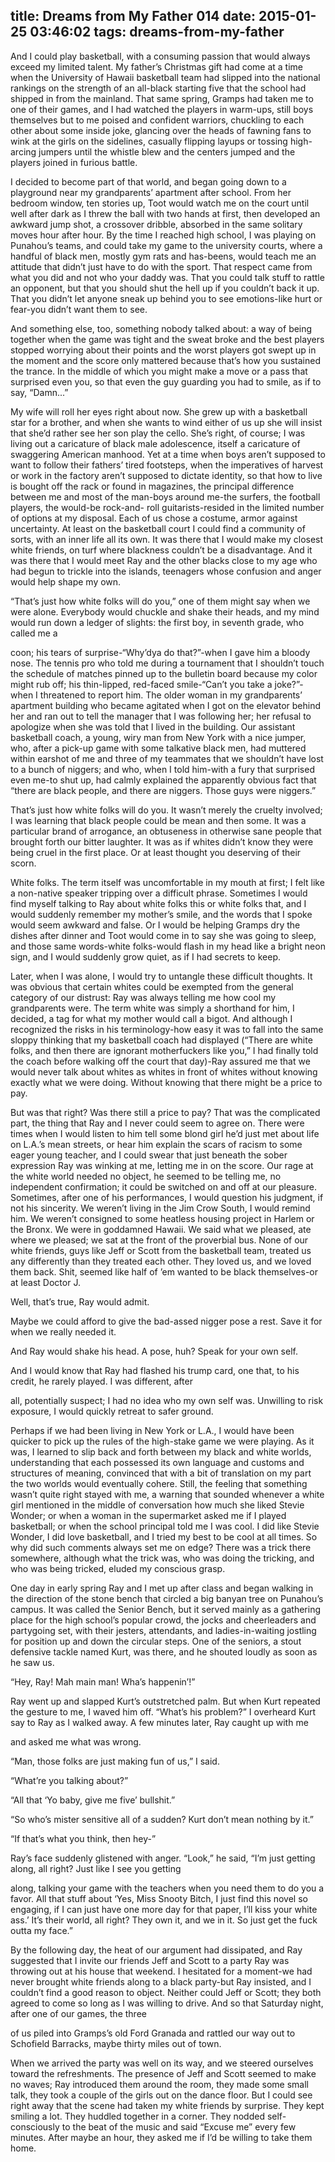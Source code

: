 title: Dreams from My Father 014
date: 2015-01-25 03:46:02
tags: dreams-from-my-father
---

And I could play basketball, with a consuming passion that would always exceed my limited talent. My father’s Christmas gift had come at a time when the University of Hawaii basketball team had slipped into the national rankings on the strength of an all-black starting five that the school had shipped in from the mainland. That same spring, Gramps had taken me to one of their games, and I had watched the players in warm-ups, still boys themselves but to me poised and confident warriors, chuckling to each other about some inside joke, glancing over the heads of fawning fans to wink at the girls on the sidelines, casually flipping layups or tossing high-arcing jumpers until the whistle blew and the centers jumped and the players joined in furious battle.

I decided to become part of that world, and began going down to a playground near my grandparents’ apartment after school. From her bedroom window, ten stories up, Toot would watch me on the court until well after dark as I threw the ball with two hands at first, then developed an awkward jump shot, a crossover dribble, absorbed in the same solitary moves hour after hour. By the time I reached high school, I was playing on Punahou’s teams, and could take my game to the university courts, where a handful of black men, mostly gym rats and has-beens, would teach me an attitude that didn’t just have to do with the sport. That respect came from what you did and not who your daddy was. That you could talk stuff to rattle an opponent, but that you should shut the hell up if you couldn’t back it up. That you didn’t let anyone sneak up behind you to see emotions-like hurt or fear-you didn’t want them to see.

And something else, too, something nobody talked about: a way of being together when the game was tight and the sweat broke and the best players stopped worrying about their points and the worst players got swept up in the moment and the score only mattered because that’s how you sustained the trance. In the middle of which you might make a move or a pass that surprised even you, so that even the guy guarding you had to smile, as if to say, “Damn...”

My wife will roll her eyes right about now. She grew up with a basketball star for a brother, and when she wants to wind either of us up she will insist that she’d rather see her son play the cello. She’s right, of course; I was living out a caricature of black male adolescence, itself a caricature of swaggering American manhood. Yet at a time when boys aren’t supposed to want to follow their fathers’ tired footsteps, when the imperatives of harvest or work in the factory aren’t supposed to dictate identity, so that how to live is bought off the rack or found in magazines, the principal difference between me and most of the man-boys around me-the surfers, the football players, the would-be rock-and- roll guitarists-resided in the limited number of options at my disposal. Each of us chose a costume, armor against uncertainty. At least on the basketball court I could find a community of sorts, with an inner life all its own. It was there that I would make my closest white friends, on turf where blackness couldn’t be a disadvantage. And it was there that I would meet Ray and the other blacks close to my age who had begun to trickle into the islands, teenagers whose confusion and anger would help shape my own.

“That’s just how white folks will do you,” one of them might say when we were alone. Everybody would chuckle and shake their heads, and my mind would run down a ledger of slights: the first boy, in seventh grade, who called me a

coon; his tears of surprise-“Why’dya do that?”-when I gave him a bloody nose. The tennis pro who told me during a tournament that I shouldn’t touch the schedule of matches pinned up to the bulletin board because my color might rub off; his thin-lipped, red-faced smile-“Can’t you take a joke?”-when I threatened to report him. The older woman in my grandparents’ apartment building who became agitated when I got on the elevator behind her and ran out to tell the manager that I was following her; her refusal to apologize when she was told that I lived in the building. Our assistant basketball coach, a young, wiry man from New York with a nice jumper, who, after a pick-up game with some talkative black men, had muttered within earshot of me and three of my teammates that we shouldn’t have lost to a bunch of niggers; and who, when I told him-with a fury that surprised even me-to shut up, had calmly explained the apparently obvious fact that “there are black people, and there are niggers. Those guys were niggers.”

That’s just how white folks will do you. It wasn’t merely the cruelty involved; I was learning that black people could be mean and then some. It was a particular brand of arrogance, an obtuseness in otherwise sane people that brought forth our bitter laughter. It was as if whites didn’t know they were being cruel in the first place. Or at least thought you deserving of their scorn.

White folks. The term itself was uncomfortable in my mouth at first; I felt like a non-native speaker tripping over a difficult phrase. Sometimes I would find myself talking to Ray about white folks this or white folks that, and I would suddenly remember my mother’s smile, and the words that I spoke would seem awkward and false. Or I would be helping Gramps dry the dishes after dinner and Toot would come in to say she was going to sleep, and those same words-white folks-would flash in my head like a bright neon sign, and I would suddenly grow quiet, as if I had secrets to keep.

Later, when I was alone, I would try to untangle these difficult thoughts. It was obvious that certain whites could be exempted from the general category of our distrust: Ray was always telling me how cool my grandparents were. The term white was simply a shorthand for him, I decided, a tag for what my mother would call a bigot. And although I recognized the risks in his terminology-how easy it was to fall into the same sloppy thinking that my basketball coach had displayed (“There are white folks, and then there are ignorant motherfuckers like you,” I had finally told the coach before walking off the court that day)-Ray assured me that we would never talk about whites as whites in front of whites without knowing exactly what we were doing. Without knowing that there might be a price to pay.

But was that right? Was there still a price to pay? That was the complicated part, the thing that Ray and I never could seem to agree on. There were times when I would listen to him tell some blond girl he’d just met about life on L.A.’s mean streets, or hear him explain the scars of racism to some eager young teacher, and I could swear that just beneath the sober expression Ray was winking at me, letting me in on the score. Our rage at the white world needed no object, he seemed to be telling me, no independent confirmation; it could be switched on and off at our pleasure. Sometimes, after one of his performances, I would question his judgment, if not his sincerity. We weren’t living in the Jim Crow South, I would remind him. We weren’t consigned to some heatless housing project in Harlem or the Bronx. We were in goddamned Hawaii. We said what we pleased, ate where we pleased; we sat at the front of the proverbial bus. None of our white friends, guys like Jeff or Scott from the basketball team, treated us any differently than they treated each other. They loved us, and we loved them back. Shit, seemed like half of ’em wanted to be black themselves-or at least Doctor J.

Well, that’s true, Ray would admit.

Maybe we could afford to give the bad-assed nigger pose a rest. Save it for when we really needed it.

And Ray would shake his head. A pose, huh? Speak for your own self.

And I would know that Ray had flashed his trump card, one that, to his credit, he rarely played. I was different, after

all, potentially suspect; I had no idea who my own self was. Unwilling to risk exposure, I would quickly retreat to safer ground.

Perhaps if we had been living in New York or L.A., I would have been quicker to pick up the rules of the high-stake game we were playing. As it was, I learned to slip back and forth between my black and white worlds, understanding that each possessed its own language and customs and structures of meaning, convinced that with a bit of translation on my part the two worlds would eventually cohere. Still, the feeling that something wasn’t quite right stayed with me, a warning that sounded whenever a white girl mentioned in the middle of conversation how much she liked Stevie Wonder; or when a woman in the supermarket asked me if I played basketball; or when the school principal told me I was cool. I did like Stevie Wonder, I did love basketball, and I tried my best to be cool at all times. So why did such comments always set me on edge? There was a trick there somewhere, although what the trick was, who was doing the tricking, and who was being tricked, eluded my conscious grasp.

One day in early spring Ray and I met up after class and began walking in the direction of the stone bench that circled a big banyan tree on Punahou’s campus. It was called the Senior Bench, but it served mainly as a gathering place for the high school’s popular crowd, the jocks and cheerleaders and partygoing set, with their jesters, attendants, and ladies-in-waiting jostling for position up and down the circular steps. One of the seniors, a stout defensive tackle named Kurt, was there, and he shouted loudly as soon as he saw us.

“Hey, Ray! Mah main man! Wha’s happenin’!”

Ray went up and slapped Kurt’s outstretched palm. But when Kurt repeated the gesture to me, I waved him off. “What’s his problem?” I overheard Kurt say to Ray as I walked away. A few minutes later, Ray caught up with me

and asked me what was wrong.

“Man, those folks are just making fun of us,” I said.

“What’re you talking about?”

“All that ‘Yo baby, give me five’ bullshit.”

“So who’s mister sensitive all of a sudden? Kurt don’t mean nothing by it.”

“If that’s what you think, then hey-”

Ray’s face suddenly glistened with anger. “Look,” he said, “I’m just getting along, all right? Just like I see you getting

along, talking your game with the teachers when you need them to do you a favor. All that stuff about ‘Yes, Miss Snooty Bitch, I just find this novel so engaging, if I can just have one more day for that paper, I’ll kiss your white ass.’ It’s their world, all right? They own it, and we in it. So just get the fuck outta my face.”

By the following day, the heat of our argument had dissipated, and Ray suggested that I invite our friends Jeff and Scott to a party Ray was throwing out at his house that weekend. I hesitated for a moment-we had never brought white friends along to a black party-but Ray insisted, and I couldn’t find a good reason to object. Neither could Jeff or Scott; they both agreed to come so long as I was willing to drive. And so that Saturday night, after one of our games, the three

of us piled into Gramps’s old Ford Granada and rattled our way out to Schofield Barracks, maybe thirty miles out of town.

When we arrived the party was well on its way, and we steered ourselves toward the refreshments. The presence of Jeff and Scott seemed to make no waves; Ray introduced them around the room, they made some small talk, they took a couple of the girls out on the dance floor. But I could see right away that the scene had taken my white friends by surprise. They kept smiling a lot. They huddled together in a corner. They nodded self-consciously to the beat of the music and said “Excuse me” every few minutes. After maybe an hour, they asked me if I’d be willing to take them home.

